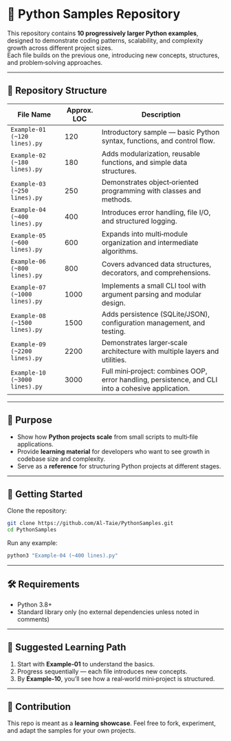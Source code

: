 # 📘 Python Samples Repository

This repository contains **10 progressively larger Python examples**, designed to demonstrate coding patterns, scalability, and complexity growth across different project sizes.  
Each file builds on the previous one, introducing new concepts, structures, and problem‑solving approaches.

---

## 📂 Repository Structure

| File Name                  | Approx. LOC | Description |
|-----------------------------|-------------|-------------|
| `Example-01 (~120 lines).py`  | 120   | Introductory sample — basic Python syntax, functions, and control flow. |
| `Example-02 (~180 lines).py`  | 180   | Adds modularization, reusable functions, and simple data structures. |
| `Example-03 (~250 lines).py`  | 250   | Demonstrates object‑oriented programming with classes and methods. |
| `Example-04 (~400 lines).py`  | 400   | Introduces error handling, file I/O, and structured logging. |
| `Example-05 (~600 lines).py`  | 600   | Expands into multi‑module organization and intermediate algorithms. |
| `Example-06 (~800 lines).py`  | 800   | Covers advanced data structures, decorators, and comprehensions. |
| `Example-07 (~1000 lines).py` | 1000  | Implements a small CLI tool with argument parsing and modular design. |
| `Example-08 (~1500 lines).py` | 1500  | Adds persistence (SQLite/JSON), configuration management, and testing. |
| `Example-09 (~2200 lines).py` | 2200  | Demonstrates larger‑scale architecture with multiple layers and utilities. |
| `Example-10 (~3000 lines).py` | 3000  | Full mini‑project: combines OOP, error handling, persistence, and CLI into a cohesive application. |

---

## 🎯 Purpose

- Show how **Python projects scale** from small scripts to multi‑file applications.  
- Provide **learning material** for developers who want to see growth in codebase size and complexity.  
- Serve as a **reference** for structuring Python projects at different stages.

---

## 🚀 Getting Started

Clone the repository:
```bash
git clone https://github.com/Al-Taie/PythonSamples.git
cd PythonSamples
```

Run any example:
```bash
python3 "Example-04 (~400 lines).py"
```

---

## 🛠 Requirements

- Python 3.8+  
- Standard library only (no external dependencies unless noted in comments)

---

## 📖 Suggested Learning Path

1. Start with **Example‑01** to understand the basics.  
2. Progress sequentially — each file introduces new concepts.  
3. By **Example‑10**, you’ll see how a real‑world mini‑project is structured.

---

## 🤝 Contribution

This repo is meant as a **learning showcase**. Feel free to fork, experiment, and adapt the samples for your own projects.
